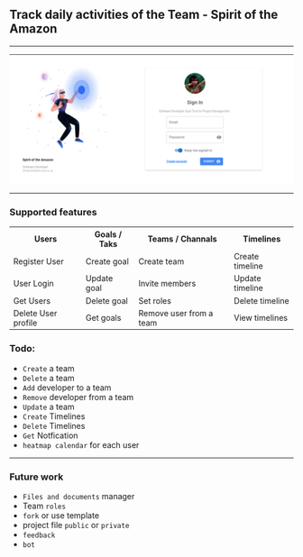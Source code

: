 ## Track daily activities of the Team - Spirit of the Amazon

---

<img alt="Spirit of the Amazon" src="./drakefront/public/drake.png">

---

<!-- List of the features -->
### Supported features

<table>
    <tr>
        <th>Users</th>
        <th>Goals / Taks</th>
        <th>Teams / Channals</th>
        <th>Timelines</th>
    </tr>
    <tr>
        <td>Register User</td>
        <td>Create goal</td>
        <td>Create team</td>
        <td>Create timeline</td>
    </tr>
    <tr>
        <td>User Login</td>
        <td>Update goal</td>
        <td>Invite members</td>
        <td>Update timeline</td>
    </tr>
    <tr>
        <td>Get Users</td>
        <td>Delete goal</td>
        <td>Set roles</td>
        <td>Delete timeline</td>
    </tr>
    <tr>
        <td>Delete User profile</td>
        <td>Get goals</td>
        <td>Remove user from a team</td>
        <td>View timelines</td>
    </tr>
</table>

### Todo:
- `Create` a team
- `Delete` a team
- `Add` developer to a team
- `Remove` developer from a team
- `Update` a team
- `Create` Timelines
- `Delete` Timelines
- `Get` Notfication
- `heatmap calendar` for each user

---
### Future work
- `Files and documents` manager
- Team `roles`
- `fork` or use template
- project file `public` or `private`
- `feedback`
- `bot`